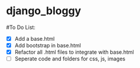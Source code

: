 # django_bloggy



#To Do List:
- [x] Add a base.html
- [x] Add bootstrap in base.html
- [x] Refactor all .html files to integrate with base.html
- [ ] Seperate code and folders for css, js, images
